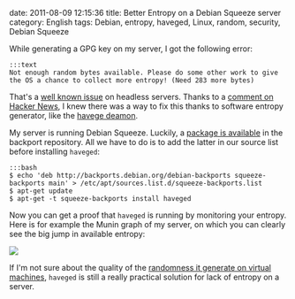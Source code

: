 date: 2011-08-09 12:15:36
title: Better Entropy on a Debian Squeeze server
category: English
tags: Debian, entropy, haveged, Linux, random, security, Debian Squeeze

While generating a GPG key on my server, I got the following error:

    :::text
    Not enough random bytes available. Please do some other work to give the OS a chance to collect more entropy! (Need 283 more bytes)

That's a [well known issue](http://otrs.menandmice.com/otrs/public.pl?Action=PublicFAQ&ItemID=122) on headless servers. Thanks to a [comment on Hacker News](http://news.ycombinator.com/item?id=2703349), I knew there was a way to fix this thanks to software entropy generator, like the [havege deamon](http://www.issihosts.com/haveged/).

My server is running Debian Squeeze. Luckily, a [package is available](http://packages.debian.org/squeeze-backports/haveged) in the backport repository. All we have to do is to add the latter in our source list before installing `haveged`:

    :::bash
    $ echo 'deb http://backports.debian.org/debian-backports squeeze-backports main' > /etc/apt/sources.list.d/squeeze-backports.list
    $ apt-get update
    $ apt-get -t squeeze-backports install haveged

Now you can get a proof that `haveged` is running by monitoring your entropy. Here is for example the Munin graph of my server, on which you can clearly see the big jump in available entropy:

![](/uploads/2011/increased-entropy-with-haveged.png)

If I'm not sure about the quality of the [randomness it generate on virtual machines](http://jakob.engbloms.se/archives/1374), `haveged` is still a really practical solution for lack of entropy on a server.
